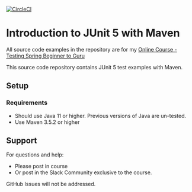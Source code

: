 [![CircleCI](https://dl.circleci.com/status-badge/img/gh/MidoHegazi/testing-junit-5/tree/master.svg?style=svg)](https://dl.circleci.com/status-badge/redirect/gh/MidoHegazi/testing-junit-5/tree/master)
# Introduction to JUnit 5 with Maven

All source code examples in the repository are for my [Online Course - Testing Spring Beginner to Guru](https://www.udemy.com/testing-spring-boot-beginner-to-guru/?couponCode=GITHUB_REPO)

This source code repository contains JUnit 5 test examples with Maven.

## Setup
### Requirements
* Should use Java 11 or higher. Previous versions of Java are un-tested.
* Use Maven 3.5.2 or higher

## Support
For questions and help:
* Please post in course
* Or post in the Slack Community exclusive to the course.

GitHub Issues will not be addressed.

